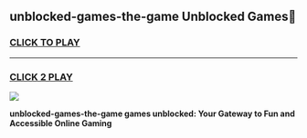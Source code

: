 
## unblocked-games-the-game Unblocked Games👋
<h3>
<a href="https://news.freeplayer.one?title=unblocked-games-the-game&ref=16F">CLICK TO PLAY</a></h3>
<hr>

<h3>
<a href="https://news.freeplayer.one?title=unblocked-games-the-game&ref=16F">CLICK 2 PLAY</a>
  
</h3>

<a href="https://news.freeplayer.one?title=unblocked-games-the-game&ref=16F/"><img src="https://clearcache.store/games.png"></a>


**unblocked-games-the-game games unblocked: Your Gateway to Fun and Accessible Online Gaming**
